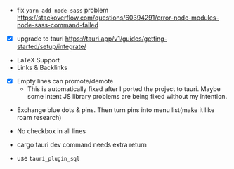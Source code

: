 - fix `yarn add node-sass` problem <https://stackoverflow.com/questions/60394291/error-node-modules-node-sass-command-failed>
- [x] upgrade to tauri <https://tauri.app/v1/guides/getting-started/setup/integrate/>
- LaTeX Support
- Links & Backlinks

- [x] Empty lines can promote/demote
    - This is automatically fixed after I ported the project to tauri. Maybe some intent JS library problems are being fixed without my intention.


- Exchange blue dots & pins. Then turn pins into menu list(make it like roam research)
- No checkbox in all lines

- cargo tauri dev command needs extra return

- use `tauri_plugin_sql`